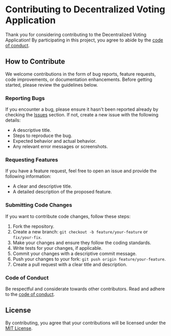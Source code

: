 # Contributing to Decentralized Voting Application

Thank you for considering contributing to the Decentralized Voting Application! By participating in this project, you agree to abide by the [code of conduct](CODE_OF_CONDUCT.md).

## How to Contribute

We welcome contributions in the form of bug reports, feature requests, code improvements, or documentation enhancements. Before getting started, please review the guidelines below.

### Reporting Bugs

If you encounter a bug, please ensure it hasn't been reported already by checking the [Issues](https://github.com/your-username/decentralized-voting/issues) section. If not, create a new issue with the following details:

- A descriptive title.
- Steps to reproduce the bug.
- Expected behavior and actual behavior.
- Any relevant error messages or screenshots.

### Requesting Features

If you have a feature request, feel free to open an issue and provide the following information:

- A clear and descriptive title.
- A detailed description of the proposed feature.

### Submitting Code Changes

If you want to contribute code changes, follow these steps:

1. Fork the repository.
2. Create a new branch: `git checkout -b feature/your-feature` or `fix/your-fix`.
3. Make your changes and ensure they follow the coding standards.
4. Write tests for your changes, if applicable.
5. Commit your changes with a descriptive commit message.
6. Push your changes to your fork: `git push origin feature/your-feature`.
7. Create a pull request with a clear title and description.

### Code of Conduct

Be respectful and considerate towards other contributors. Read and adhere to the [code of conduct](CODE_OF_CONDUCT.md).

## License

By contributing, you agree that your contributions will be licensed under the [MIT License](LICENSE).
